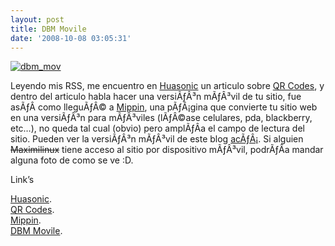 ```yaml
---
layout: post
title: DBM Movile
date: '2008-10-08 03:05:31'
---
```



[![](http://carlos.debianchile.cl/wp-content/uploads/2008/10/dbm_mov-159x300.png "dbm_mov")](http://carlos.debianchile.cl/wp-content/uploads/2008/10/dbm_mov.png)

Leyendo mis RSS, me encuentro en [Huasonic](http://www.huasonic.com/2008/10/08/conoce-los-codigos-qr/ "http://www.huasonic.com/2008/10/08/conoce-los-codigos-qr/") un articulo sobre [QR Codes](http://es.wikipedia.org/wiki/C%C3%B3digo_QR "http://es.wikipedia.org/wiki/C%C3%B3digo_QR"), y dentro del articulo habla hacer una versiÃƒÂ³n mÃƒÂ³vil de tu sitio, fue asÃƒÂ­ como lleguÃƒÂ© a [Mippin](http://www.mippinmaker.com/web/index.jsp "http://www.mippinmaker.com/web/index.jsp"), una pÃƒÂ¡gina que convierte tu sitio web en una versiÃƒÂ³n para mÃƒÂ³viles (lÃƒÂ©ase celulares, pda, blackberry, etc…), no queda tal cual (obvio) pero amplÃƒÂ­a el campo de lectura del sitio. Pueden ver la versiÃƒÂ³n mÃƒÂ³vil de este blog [acÃƒÂ¡](http://www.mippin.com/carlos "http://www.mippin.com/carlos"). Si alguien <span style="text-decoration: line-through;">Maximilinux</span> tiene acceso al sitio por dispositivo mÃƒÂ³vil, podrÃƒÂ­a mandar alguna foto de como se ve :D.

Link’s

[Huasonic](http://www.huasonic.com/ "http://www.huasonic.com/").  
[QR Codes](http://es.wikipedia.org/wiki/C%C3%B3digo_QR "http://es.wikipedia.org/wiki/C%C3%B3digo_QR").  
[Mippin](http://www.mippinmaker.com/web/index.jsp "http://www.mippinmaker.com/web/index.jsp").  
[DBM Movile](http://www.mippin.com/carlos "http://www.mippin.com/carlos").


